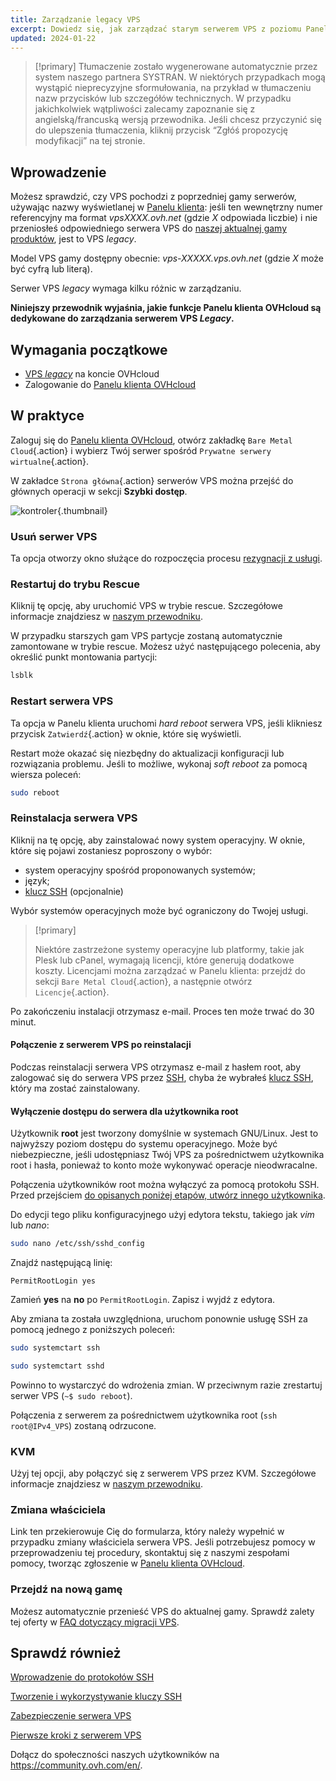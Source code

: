 ```yaml
---
title: Zarządzanie legacy VPS
excerpt: Dowiedz się, jak zarządzać starym serwerem VPS z poziomu Panelu klienta OVHcloud
updated: 2024-01-22
---
```


> [!primary]
> Tłumaczenie zostało wygenerowane automatycznie przez system naszego partnera SYSTRAN. W niektórych przypadkach mogą wystąpić nieprecyzyjne sformułowania, na przykład w tłumaczeniu nazw przycisków lub szczegółów technicznych. W przypadku jakichkolwiek wątpliwości zalecamy zapoznanie się z angielską/francuską wersją przewodnika. Jeśli chcesz przyczynić się do ulepszenia tłumaczenia, kliknij przycisk “Zgłóś propozycję modyfikacji” na tej stronie.
>

## Wprowadzenie

Możesz sprawdzić, czy VPS pochodzi z poprzedniej gamy serwerów, używając nazwy wyświetlanej w [Panelu klienta](https://www.ovh.com/auth/?action=gotomanager&from=https://www.ovh.pl/&ovhSubsidiary=pl): jeśli ten wewnętrzny numer referencyjny ma format *vpsXXXX.ovh.net* (gdzie *X* odpowiada liczbie) i nie przeniosłeś odpowiedniego serwera VPS do [naszej aktualnej gamy produktów](https://www.ovhcloud.com/pl/vps/), jest to VPS *legacy*. 

Model VPS gamy dostępny obecnie: *vps-XXXXX.vps.ovh.net* (gdzie *X* może być cyfrą lub literą).

Serwer VPS *legacy* wymaga kilku różnic w zarządzaniu.

**Niniejszy przewodnik wyjaśnia, jakie funkcje Panelu klienta OVHcloud są dedykowane do zarządzania serwerem VPS *Legacy*.**

## Wymagania początkowe

- [VPS *legacy*](https://www.ovhcloud.com/pl/vps/) na koncie OVHcloud
- Zalogowanie do [Panelu klienta OVHcloud](https://www.ovh.com/auth/?action=gotomanager&from=https://www.ovh.pl/&ovhSubsidiary=pl)

## W praktyce

Zaloguj się do [Panelu klienta OVHcloud](https://www.ovh.com/auth/?action=gotomanager&from=https://www.ovh.pl/&ovhSubsidiary=pl), otwórz zakładkę `Bare Metal Cloud`{.action} i wybierz Twój serwer spośród `Prywatne serwery wirtualne`{.action}.

W zakładce `Strona główna`{.action} serwerów VPS można przejść do głównych operacji w sekcji **Szybki dostęp**.

![kontroler](legacy_vps_1.png){.thumbnail}

### Usuń serwer VPS

Ta opcja otworzy okno służące do rozpoczęcia procesu [rezygnacji z usługi](how_to_cancel_services1.).

### Restartuj do trybu Rescue

Kliknij tę opcję, aby uruchomić VPS w trybie rescue. Szczegółowe informacje znajdziesz w [naszym przewodniku](rescue1.).

W przypadku starszych gam VPS partycje zostaną automatycznie zamontowane w trybie rescue. Możesz użyć następującego polecenia, aby określić punkt montowania partycji:

```bash
lsblk
```

### Restart serwera VPS

Ta opcja w Panelu klienta uruchomi *hard reboot* serwera VPS, jeśli klikniesz przycisk `Zatwierdź`{.action} w oknie, które się wyświetli.

Restart może okazać się niezbędny do aktualizacji konfiguracji lub rozwiązania problemu. Jeśli to możliwe, wykonaj *soft reboot* za pomocą wiersza poleceń:

```bash
sudo reboot
```

### Reinstalacja serwera VPS

Kliknij na tę opcję, aby zainstalować nowy system operacyjny. W oknie, które się pojawi zostaniesz poproszony o wybór:

- system operacyjny spośród proponowanych systemów;
- język;
- [klucz SSH](creating-ssh-keys-dedicated1.) (opcjonalnie)

Wybór systemów operacyjnych może być ograniczony do Twojej usługi.

> [!primary]
>
> Niektóre zastrzeżone systemy operacyjne lub platformy, takie jak Plesk lub cPanel, wymagają licencji, które generują dodatkowe koszty. Licencjami można zarządzać w Panelu klienta: przejdź do sekcji `Bare Metal Cloud`{.action}, a następnie otwórz `Licencje`{.action}.

Po zakończeniu instalacji otrzymasz e-mail. Proces ten może trwać do 30 minut.

#### Połączenie z serwerem VPS po reinstalacji

Podczas reinstalacji serwera VPS otrzymasz e-mail z hasłem root, aby zalogować się do serwera VPS przez [SSH](ssh_introduction1.), chyba że wybrałeś [klucz SSH](creating-ssh-keys-dedicated1.), który ma zostać zainstalowany.

#### Wyłączenie dostępu do serwera dla użytkownika root

Użytkownik **root** jest tworzony domyślnie w systemach GNU/Linux. Jest to najwyższy poziom dostępu do systemu operacyjnego. Może być niebezpieczne, jeśli udostępniasz Twój VPS za pośrednictwem użytkownika root i hasła, ponieważ to konto może wykonywać operacje nieodwracalne.

Połączenia użytkowników root można wyłączyć za pomocą protokołu SSH. Przed przejściem [do opisanych poniżej etapów, utwórz innego użytkownika](secure_your_vps#createuser.).

Do edycji tego pliku konfiguracyjnego użyj edytora tekstu, takiego jak *vim* lub *nano*:

```bash
sudo nano /etc/ssh/sshd_config
```

Znajdź następującą linię:

```console
PermitRootLogin yes 
```

Zamień **yes** na **no** po `PermitRootLogin`. Zapisz i wyjdź z edytora.

Aby zmiana ta została uwzględniona, uruchom ponownie usługę SSH za pomocą jednego z poniższych poleceń:

```bash
sudo systemctart ssh
```

```bash
sudo systemctart sshd
```

Powinno to wystarczyć do wdrożenia zmian. W przeciwnym razie zrestartuj serwer VPS (`~$ sudo reboot`).

Połączenia z serwerem za pośrednictwem użytkownika root (`ssh root@IPv4_VPS`) zostaną odrzucone.

### KVM

Użyj tej opcji, aby połączyć się z serwerem VPS przez KVM. Szczegółowe informacje znajdziesz w [naszym przewodniku](using_kvm_for_vps1.).

### Zmiana właściciela

Link ten przekierowuje Cię do formularza, który należy wypełnić w przypadku zmiany właściciela serwera VPS. Jeśli potrzebujesz pomocy w przeprowadzeniu tej procedury, skontaktuj się z naszymi zespołami pomocy, tworząc zgłoszenie w [Panelu klienta OVHcloud](https://www.ovh.com/auth/?action=gotomanager&from=https://www.ovh.pl/&ovhSubsidiary=pl).

### Przejdź na nową gamę

Możesz automatycznie przenieść VPS do aktualnej gamy. Sprawdź zalety tej oferty w [FAQ dotyczący migracji VPS](https://www.ovhcloud.com/pl/vps/vps-offer-migration/).

## Sprawdź również

[Wprowadzenie do protokołów SSH](ssh_introduction1.)

[Tworzenie i wykorzystywanie kluczy SSH](creating-ssh-keys-dedicated1.)

[Zabezpieczenie serwera VPS](secure_your_vps1.)

[Pierwsze kroki z serwerem VPS](starting_with_a_vps1.)

Dołącz do społeczności naszych użytkowników na <https://community.ovh.com/en/>.
